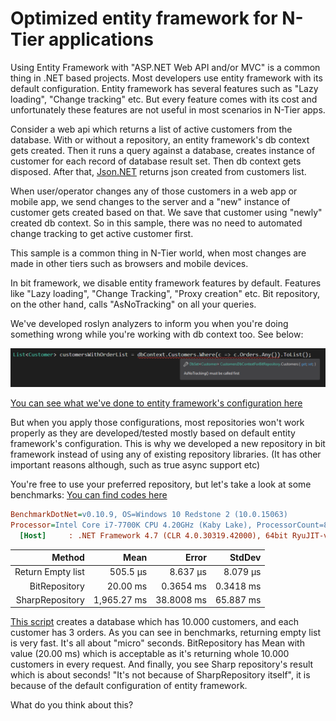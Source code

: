 # Optimized entity framework for N-Tier applications

Using Entity Framework with "ASP.NET Web API and/or MVC" is a common thing in .NET based projects. Most developers use entity framework with its default configuration. Entity framework has several features such as "Lazy loading", "Change tracking" etc. But every feature comes with its cost and unfortunately these features are not useful in most scenarios in N-Tier apps.

Consider a web api which returns a list of active customers from the database. With or without a repository, an entity framework's db context gets created. Then it runs a query against a database, creates instance of customer for each record of database result set. Then db context gets disposed. After that, [Json.NET](http://www.newtonsoft.com/json) returns json created from customers list.

When user/operator changes any of those customers in a web app or mobile app, we send changes to the server and a "new" instance of customer gets created based on that. We save that customer using "newly" created db context. So in this sample, there was no need to automated change tracking to get active customer first.

This sample is a common thing in N-Tier world, when most changes are made in other tiers such as browsers and mobile devices.

In bit framework, we disable entity framework features by default. Features like "Lazy loading", "Change Tracking", "Proxy creation" etc. Bit repository, on the other hand, calls "AsNoTracking" on all your queries.

We've developed roslyn analyzers to inform you when you're doing something wrong while you're working with db context too. See below:

![](/assets/EntityFrameworkAsNoTrackingRoslynAnalyzer.PNG)

[You can see what we've done to entity framework's configuration here](https://github.com/bit-foundation/bit-framework/blob/master/src/Server/Bit.Data.EntityFramework/Implementations/EfDbContextBase.cs#L37-L42)

But when you apply those configurations, most repositories won't work properly as they are developed/tested mostly based on default entity framework's configuration. This is why we developed a new repository in bit framework instead of using any of existing repository libraries. (It has other important reasons although, such as true async support etc)

You're free to use your preferred repository, but let's take a look at some benchmarks: [You can find codes here](https://github.com/bit-foundation/bit-framework/tree/master/docs/src/EntityFrameworkOptimizedForNTierScenarios)

``` ini
BenchmarkDotNet=v0.10.9, OS=Windows 10 Redstone 2 (10.0.15063)
Processor=Intel Core i7-7700K CPU 4.20GHz (Kaby Lake), ProcessorCount=8
  [Host]     : .NET Framework 4.7 (CLR 4.0.30319.42000), 64bit RyuJIT-v4.7.2101.1
```

 | Method             | Mean        | Error      | StdDev    |
 |-------------------:|------------:|-----------:|----------:|
 | Return Empty list  | 505.5 μs    | 8.637 μs   | 8.079 μs  |
 | BitRepository      | 20.00 ms    | 0.3654 ms  | 0.3418 ms |
 | SharpRepository    | 1,965.27 ms | 38.8008 ms | 65.887 ms |

 
 [This script](https://github.com/bit-foundation/bit-framework/blob/master/docs/src/EntityFrameworkOptimizedForNTierScenarios/EntityFrameworkOptimizedForNTierScenarios/CreateTestDatabaseScript.sql) creates a database which has 10.000 customers, and each customer has 3 orders. As you can see in benchmarks, returning empty list is very fast. It's all about "micro" seconds. BitRepository has Mean with value (20.00 ms) which is acceptable as it's returning whole 10.000 customers in every request. And finally, you see Sharp repository's result which is about seconds! "It's not because of SharpRepository itself", it is because of the default configuration of entity framework.

What do you think about this?
